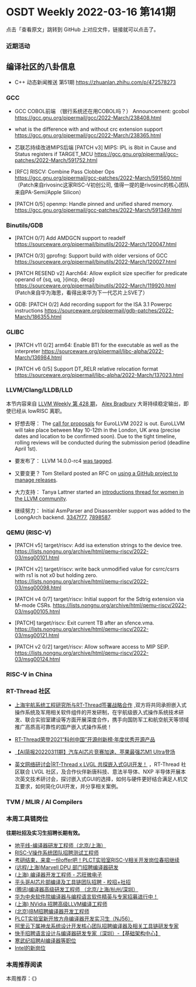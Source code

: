 # OSDT Weekly 2022-03-16 第141期

点击「查看原文」跳转到 GitHub 上对应文件，链接就可以点击了。

### 近期活动

## 编译社区的八卦信息

- C++ 动态新闻推送 第51期 https://zhuanlan.zhihu.com/p/472578273

### GCC

- GCC COBOL前端 （银行系统还在用COBOL吗？）
  Announcement: gcobol
  https://gcc.gnu.org/pipermail/gcc/2022-March/238408.html

- what is the difference with and without crc extension support
  https://gcc.gnu.org/pipermail/gcc/2022-March/238365.html

- 芯联芯持续改进MIPS后端
  [PATCH v3] MIPS: IPL is 8bit in Cause and Status registers if TARGET_MCU
  https://gcc.gnu.org/pipermail/gcc-patches/2022-March/591752.html

- [RFC] RISCV: Combine Pass Clobber Ops
  https://gcc.gnu.org/pipermail/gcc-patches/2022-March/591560.html
  （Patch来自rivosinc这家RISC-V初创公司, 值得一提的是rivosinc的核心团队来自PA-Semi/Apple Silicon）

- [PATCH 0/5] openmp: Handle pinned and unified shared memory.
  https://gcc.gnu.org/pipermail/gcc-patches/2022-March/591349.html

### Binutils/GDB

- [PATCH 0/7] Add AMDGCN support to readelf
  https://sourceware.org/pipermail/binutils/2022-March/120047.html

- [PATCH 0/3] gprofng: Support build with older versions of GCC
  https://sourceware.org/pipermail/binutils/2022-March/120027.html

- [PATCH RESEND v2] Aarch64: Allow explicit size specifier for predicate operand of {sq, uq, }{incp, decp}
  https://sourceware.org/pipermail/binutils/2022-March/119920.html
  (Patch来自华为海思，看得出来华为下一代芯片上SVE了）

- GDB: [PATCH 0/2] Add recording support for the ISA 3.1 Powerpc instructions
  https://sourceware.org/pipermail/gdb-patches/2022-March/186355.html

### GLIBC

- [PATCH v11 0/2] arm64: Enable BTI for the executable as well as the interpreter
   https://sourceware.org/pipermail/libc-alpha/2022-March/136984.html

- [PATCH v6 0/5] Support DT_RELR relative relocation format
   https://sourceware.org/pipermail/libc-alpha/2022-March/137023.html

### LLVM/Clang/LLDB/LLD

本节内容来自 [LLVM Weekly 第 428 期](http://llvmweekly.org/issue/428)，
[Alex Bradbury](https://www.linkedin.com/in/alex-bradbury/) 大哥持续稳定输出，即使已经从 lowRISC 离职。

* 好想去呀： The [call for proposals](https://discourse.llvm.org/t/eurollvm-2022-call-for-talk-proposals/60833) for EuroLLVM 2022 is out. EuroLLVM will take place between May 10-12th in the London, UK area (precise dates and location to be confirmed soon). Due to the tight timeline, rolling reviews will be conducted during the submission period (deadline April 1st).

* 要发布了： LLVM 14.0.0-rc4 [was tagged](https://discourse.llvm.org/t/14-0-0-rc4-has-been-tagged/60897).

* 又要变更？ Tom Stellard posted an RFC on [using a GitHub project to manage releases](https://discourse.llvm.org/t/rfc-using-a-github-project-for-managing-releases/60895).

* 大力支持： Tanya Lattner started an [introductions thread for women in the LLVM community](https://discourse.llvm.org/t/introductions/60760).

* 继续努力： Initial AsmParser and Disassembler support was added to the LoongArch backend.
  [3347f77](https://reviews.llvm.org/rG3347f77b8075),
  [7898587](https://reviews.llvm.org/rG7898587e948c).

### QEMU (RISC-V)

- [PATCH v5] target/riscv: Add isa extenstion strings to the device tree.
  https://lists.nongnu.org/archive/html/qemu-riscv/2022-03/msg00101.html

- [PATCH v2] target/riscv: write back unmodified value for csrrc/csrrs with rs1 is not x0 but holding zero.
  https://lists.nongnu.org/archive/html/qemu-riscv/2022-03/msg00098.html

- [PATCH v4 0/7] target/riscv: Initial support for the Sdtrig extension via M-mode CSRs.
  https://lists.nongnu.org/archive/html/qemu-riscv/2022-03/msg00105.html

- [PATCH] target/riscv: Exit current TB after an sfence.vma.
  https://lists.nongnu.org/archive/html/qemu-riscv/2022-03/msg00121.html

- [PATCH v2 0/2] target/riscv: Allow software access to MIP SEIP.
  https://lists.nongnu.org/archive/html/qemu-riscv/2022-03/msg00124.html

### RISC-V in China

### RT-Thread 社区

- [上海宇航系统工程研究所与RT-Thread签署战略合作](https://mp.weixin.qq.com/s/TwHjpupsQZXFGpKNBbdT1Q) ,双方将共同承担嵌入式操作系统及军用相关软件组件的开发研制，在宇航级嵌入式操作系统技术研发、联合实验室建设等方面开展深度合作，携手向国防军工和航空航天等领域推广高质高可靠性的国产嵌入式操作系统！

- [RT-Thread荣登2021“科创中国”开源创新榜·年度优秀开源产品](https://mp.weixin.qq.com/s/ym95zhNAFcJFdOStsJR-Qg)
- [【AI简报20220311期】汽车AI芯片竞赛加速、苹果最强芯M1 Ultra登场](https://mp.weixin.qq.com/s/tsDVummguWr42WDx5SNzkg)
- [英文网络研讨会|RT-Thread x LVGL 共探嵌入式GUI开发！](https://mp.weixin.qq.com/s/h2i3Pv8Tmzi3x4UTR5GNyw) ，RT-Thread 社区联合 LVGL 社区，及合作伙伴新唐科技、意法半导体、NXP 半导体开展本次英文技术研讨会，探讨嵌入式GUI的选择，如何与硬件更好结合满足人机交互要求，如何简化GUI开发，并分享相关案例。

### TVM / MLIR / AI Compilers

### 本周工具链岗位

**往期社招及实习生招聘长期有效。**

- [地平线-编译器研发工程师（北京/上海）](https://mp.weixin.qq.com/s/MYObl7iWIbyrTz9hCmKWYA)
- [RISC-V操作系统团队招聘测试工程师](https://mp.weixin.qq.com/s/inLFS4pI1F74m_oJ2I7xjQ)
- [考研结束，来拿一份offer吧！PLCT实验室RISC-V相关开发岗位春招继续](https://mp.weixin.qq.com/s/PWV5akv5kw3iOuHb-uSNrQ)
- [(远程/上海)Marvell DPU 部门招聘编译器研发](https://mp.weixin.qq.com/s/B6JjAhF3TZjezD1tjYHDaw)
- [(上海) 编译器开发工程师 - 芯旺微电子](https://mp.weixin.qq.com/s/nqe1-7qffnc0CaejYkpKyw)
- [平头哥AI芯片部编译及工具链团队招聘 - 校招+社招](https://mp.weixin.qq.com/s/kARbXtJotRPCNMrV-yOanA)
- [(腾讯)编译器高级研发工程师 （北京/上海/杭州/深圳）](https://mp.weixin.qq.com/s/DF-2qmHmpKZtJ1djHXM1Ug)
- [华为中央软件院编译器与编程语言软件精英与专家招募进行中！](https://mp.weixin.qq.com/s/VshbvWegM3eCdgK9d6v46A)
- [(上海) NVidia 招聘高级LLVM编译工程师](https://mp.weixin.qq.com/s/y6UmneY-UvzyhEvyCaoyEg)
- [(北京)IBM招聘编译器开发工程师](https://mp.weixin.qq.com/s/B_d1gjyrgncevOGWnV_Jfw)
- [PLCT实验室新开放方舟编译器开发实习生（NJ56）](https://mp.weixin.qq.com/s/lPp5RvjYhpDIGsp-luLzKQ)
- [阿里云下属神龙系统设计开发核心团队招聘编译器及相关工具链研发专家](https://mp.weixin.qq.com/s/h3ELBXBHfNjZCyCRixqnOQ)
- [快手招聘语言设计与编译器研发专家（深圳）-【基础架构中心】](https://mp.weixin.qq.com/s/QTWnlaBFtWQ3YThHJSIhbA)
- [寒武纪招聘AI编译器等职位](https://mp.weixin.qq.com/s/LWpDXEA2rJ1wx9mr8XoWxw)
- [Intel的新岗位](https://mp.weixin.qq.com/s/xs-deMCI4ob7WX0vIRZMZw)

### 本周推荐阅读

本周推荐：《》
